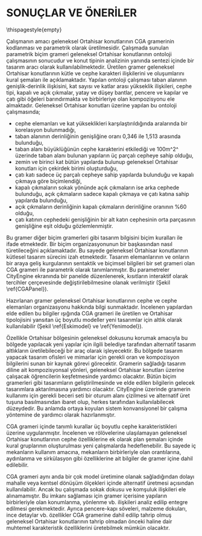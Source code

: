 # SONUÇLAR VE ÖNERİLER

\thispagestyle{empty}

Çalışmanın amacı geleneksel Ortahisar konutlarının CGA gramerinin kodlanması ve parametrik olarak üretilmesidir. Çalışmada sunulan parametrik biçim grameri geleneksel Ortahisar konutlarının ontoloji çalışmasının sonucudur ve konut tipinin analizinin yanında sentezi içinde bir tasarım aracı olarak kullanılabilmektedir. Üretilen gramer geleneksel Ortahisar konutlarının kütle ve cephe karakteri ilişkilerini ve oluşumlarını kural şemaları ile açıklamaktadır. Yapılan ontoloji çalışması taban alanının genişlik-derinlik ilişkisini, kat sayısı ve katlar arası yükseklik ilişkileri, cephe tipi, kapalı ve açık çıkmalar, yatay ve düşey bantlar, pencere ve kapılar ve çatı gibi öğeleri barındırmakta ve birbirleriye olan kompozisyonu ele almaktadır. Geleneksel Ortahisar konutları üzerine yapılan bu ontoloji çalışmasında;

- cephe elemanları ve kat yükseklikleri karşılaştırıldığında aralarında bir korelasyon bulunmadığı,
- taban alanının derinliğinin genişliğine oranı 0,346 ile 1,513 arasında bulunduğu,
- taban alanı büyüklüğünün cephe karakterini etkilediği ve 100m^2^ üzerinde taban alanı bulunan yapıların üç parçalı cepheye sahip olduğu,
- zemin ve birinci kat bütün yapılarda bulunup geleneksel Ortahisar konutları için çekirdek birimi oluşturduğu,
- çatı katı sadece üç parçalı cepheye sahip yapılarda bulunduğu ve kapalı çıkmaya göre biçimlendiği,
- kapalı çıkmaların sokak yönünde açık çıkmaların ise arka cephede bulunduğu, açık çıkmaların sadece kapalı çıkmaya ve çatı katına sahip yapılarda bulunduğu,
- açık çıkmaların derinliğinin kapalı çıkmaların derinliğine oranının %60 olduğu,
- çatı katının cephedeki genişliğinin bir alt katın cephesinin orta parçasının genişliğine eşit olduğu gözlemlenmiştir.

Bu gramer diğer biçim gramerleri gibi tasarım bilgisini biçim kuralları ile ifade etmektedir. Bir biçim organizasyonunun bir başkasından nasıl türetileceğini açıklamaktadır. Bu sayede geleneksel Ortahisar konutlarının kütlesel tasarım sürecini izah etmektedir. Tasarım elemanlarının ve onların bir araya geliş kurgularının sentaktik ve biçimsel bilgileri bir set grameri olan CGA grameri ile parametrik olarak tanımlanmıştır. Bu parametreler CityEngine ekranında bir panelde düzenlenerek, kısıtların interaktif olarak tercihler çerçevesinde değiştirilebilmesine olanak verilmiştir (Şekil \ref{CGAPanel}).

Hazırlanan gramer geleneksel Ortahisar konutlarının cephe ve cephe elemanları organizasyonu hakkında bilgi sunmaktadır. İncelenen yapılardan elde edilen bu  bilgiler ışığında CGA grameri ile üretilen ve Ortahisar tipolojisini yansıtan üç boyutlu modeller yeni tasarımlar için altlık olarak kullanılabilir (Şekil \ref{Eskimodel} ve \ref{Yenimodel}).

Özellikle Ortahisar bölgesinin geleneksel dokusunu korumak amacıyla bu bölgede yapılacak yeni yapılar için ilgili belediye tarafından alternatif tasarım altlıkların üretilebileceği bir araç olarak işleyecektir. Bu bölgede tasarım yapacak tasarım ofisleri ve mimarlar için gerekli oran ve kompozisyon bilgilerini sunan bir kaynak görevi görecektir. Gramerin sağladığı tasarım diline ait kompozisyonsal yönleri, geleneksel Ortahisar konutları üzerine çalışacak öğrencilerin keşfetmesinde yardımcı olacaktır. Bütün biçim gramerleri gibi tasarımların geliştirilmesinde ve elde edilen bilgilerin gelecek tasarımlara aktarılmasına yardımcı olacaktır. CityEngine üzerinde gramerin kullanımı için gerekli beceri seti bir oturum alanı çizilmesi ve alternatif üret tuşuna basılmasından ibaret olup, herkes tarafından kullanılabilecek düzeydedir. Bu anlamda ortaya koyulan sistem konvansiyonel bir çalışma yöntemine de yardımcı olarak hazırlanmıştır.

CGA grameri içinde tanımlı kurallar üç boyutlu cephe karakteristikleri üzerine uygulanmıştır. İncelenen ve rölövelerine ulaşılamayan geleneksel Ortahisar konutlarının cephe özelliklerine ek olarak plan şemaları içinde kural gruplarının oluşturulması yeni çalışmalarda hedeflenebilir. Bu sayede iç mekanların kullanım amacına, mekanların birbirleriyle olan orantılarına, aydınlanma ve sirkülasyon gibi özelliklerine ait bilgiler de gramer içine dahil edilebilir. 

<!-- Nasıl, hangi süreçler sonucunda, kim tarafından, yönetmeliklerden mi alınır. Hangi süreçler yapılırsa sağlıklı olur. Sen ontolojiyi yaparken ne süreçte bıraktın. Bu detaylı bilgiler nereden alınır. -->

CGA grameri aynı anda bir çok model üretimine olanak sağladığından dolayı mahalle veya kentsel dönüşüm ölçekleri içinde alternatif üretmesi açısından kullanılabilir. Ancak bu çalışmada sokak dokusu ve komşuluk ilişkileri ele alınamamıştır. Bu imkanı sağlaması için gramer içerisine yapıların birbirleriyle olan konumlanma, yönlenme vb. ilişkileri analiz edilip entegre edilmesi gerekmektedir. Ayrıca pencere-kapı söveleri, malzeme dokuları, ince detaylar vb. özellikler CGA gramerine dahil edilip tahrip olmuş geleneksel Ortahisar konutlarının tahrip olmadan önceki haline dair muhtemel karakteristik özelliklerini üretebilmek mümkün olacaktır.

<!-- Tahrip olmadan korunacak başka özellikler neler olabilir, daha detaylı çalışılacak olsa. Ahşap ustası gelip çalışmış olsa onunda grameri yapılana bütünleşebilse vb. tartışılsa. Ne işe yarar bu doktora diye anlatsan. -->



<!--
Nasıl altlık olarak kullanılacak?

Bu alana ne kattın
Bu araçtan ne öğrendin, bu araç nelerde kullanılıyor
Bu çalışma yöntemi kullanıldığı takdirde hangi alanlarda geliştirilebilir. 
Bu alanda kullanılırsa nasıl geliştirilebilir
Geleceğe dair bir takım spekülatif öneriler yapmak gerekiyor.
Yapılı çevrede kontrol mekanizması olarak kullanılabilir

Ontoloji çalışması olduğu vurgulanmalı. Girişte ve literatürde belirtilmeli. Sonuçlarda ontoloji çalışması tartışılmalı.
Herkes kim, nasıl süreçler söz konusu, alternatif üret tuşu hangi senaryolarda karşımıza çıkar. Açık olmalı
CityEngine kısıtlarından bahsedilmeli. Lisanslı olması, Türkiyede satıcısı bulunmuyor herhalde.

Altlıklar modern tasarımlara olanak veriyor mu, tasarımcıyı kısıtlıyor mu?
Mevcut yazılımlar ile nasıl çalışacak.



Page 116
the ability to generate many versions of the model underscored that it was to be viewed and treated as a research tool and not as an instance of 'scientific truth'. The goal of the model was to give spatial presence to a range of possibilities, much as I argue the interaction of ritual and landscape must have taken shape within a range of configurations and not as a pre-designed, static diagram. Procedural modeling provided a framework for the incorporation of alternatives and the reasoning behind them. [@Saldana:2015wj]

Page 8
In the present case, the grammar generates a portfolio of simple house designs that follow the typological and cultural continuity of the vernacular architecture of Sarajevo. Here, the grammar serves as a creative design instrument. It does not generate the designs but rather reinterprets them in contemporary terms. Each design in the portfolio can further be transformed according to functional, structural, and aesthetic properties.The grammar-based design method provides an apparatus for the continuing transformation of an existing type leading to the generation of a new type. [@Colakoglu:2005kc]

Geleneksel Trabzon Ortahisar konutları

- Çalışmanın amacı
  - Önerilen çalışma yordamsal modelleme yöntemi kullanılarak geleneksel Trabzon konutlarının CGA gramerinin kodlanmasını ve parametrik olarak üretilmesini amaçlamaktadır.
- Çalışmanın anlamı
- sonunda ne elde edildiği
- kimin bundan faydalanacağı, kime referans-kaynak olacak, kimin işine yarar. Kimler kullanabilir, nasıl bir beceri seti gerektirir.
- Belediyeler de kullanılabilir
- Eğitim amaçlı kullanılabilir

Alternatif üretmek yerine bilgilerin değerlendirilmesi daha önemli.

- Database kurup değerler girilip iyileştirme yapılabilir.
- Planlar bu model sistemine eklenebilir.
- Mahalle-kentsel dönüşüm ölçeği için kullanılabilir. Bunun için yapıların birbiriyle olan ilişkileri (konumlanma, yönlenme, vb.) analiz edilip sisteme entegre edilmeli.
- Dokular ve ince detaylar içerisine eklenerek edilerek VR sistemler ile beraber tanıtımları yapılabilir.
- Kent kütüphanesinde veri-bilgi kümesi olarak üç boyutlu gösterimler ile sunulabilir.
- İnternet ortamında yapay alanlar oluşturulup genel karakter hakkında bilgi verilebilir.
- Geliştirilecek CGA kodu ile beraber tahrip olmuş geleneksel Ortahisar konutlarının tahrip olmadan önceki haline dair muhtemel karakteristik özellikleri üretilebilmek. PENCERE SÖVELERİNİN EKLENMESİ LAZIM

-->
